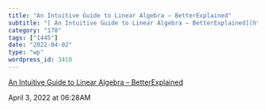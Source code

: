 ```yaml
---
title: "An Intuitive Guide to Linear Algebra – BetterExplained"
subtitle: "[ An Intuitive Guide to Linear Algebra – BetterExplained](https://betterexplained.com/articles/linea..."
category: "178"
tags: ["1445"]
date: "2022-04-02"
type: "wp"
wordpress_id: 3410
---
```

[ An Intuitive Guide to Linear Algebra – BetterExplained](https://betterexplained.com/articles/linear-algebra-guide/)
 
April 3, 2022 at 06:28AM
